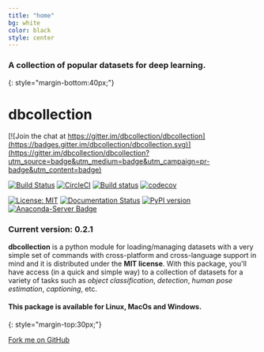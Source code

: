```yaml
---
title: "home"
bg: white
color: black
style: center
---
```


### A collection of popular datasets for deep learning.
{: style="margin-bottom:40px;"}

# dbcollection

<div markdown="1">

[![Join the chat at https://gitter.im/dbcollection/dbcollection](https://badges.gitter.im/dbcollection/dbcollection.svg)](https://gitter.im/dbcollection/dbcollection?utm_source=badge&utm_medium=badge&utm_campaign=pr-badge&utm_content=badge)

[![Build Status](https://travis-ci.org/dbcollection/dbcollection.svg?branch=master)](https://travis-ci.org/dbcollection/dbcollection)
[![CircleCI](https://circleci.com/gh/dbcollection/dbcollection/tree/master.svg?style=svg)](https://circleci.com/gh/dbcollection/dbcollection/tree/master)
[![Build status](https://ci.appveyor.com/api/projects/status/85gpibosxhjo8yjl/branch/master?svg=true)](https://ci.appveyor.com/project/farrajota/dbcollection-x3l0d/branch/master)
[![codecov](https://codecov.io/gh/dbcollection/dbcollection/branch/master/graph/badge.svg)](https://codecov.io/gh/dbcollection/dbcollection)

[![License: MIT](https://img.shields.io/badge/License-MIT-yellow.svg)](https://opensource.org/licenses/MIT)
[![Documentation Status](https://readthedocs.org/projects/dbcollection/badge/?version=latest)](http://dbcollection.readthedocs.io/en/latest/?badge=latest)
[![PyPI version](https://badge.fury.io/py/dbcollection.svg)](https://badge.fury.io/py/dbcollection)
[![Anaconda-Server Badge](https://anaconda.org/farrajota/dbcollection/badges/version.svg)](https://anaconda.org/farrajota/dbcollection)
</div>


### Current version: **0.2.1**

**dbcollection** is a python module for loading/managing datasets with a very simple set of commands with cross-platform and cross-language support in mind and it is distributed under the **MIT license**. With this package, you'll have access (in a quick and simple way) to a collection of datasets for a variety of tasks such as *object classification*, *detection*, *human pose estimation*, *captioning*, etc.

#### This package is available for **Linux**, **MacOs** and **Windows**.
{: style="margin-top:30px;"}

<span id="forkongithub">
  <a href="{{ site.source_link }}" class="bg-blue">
    Fork me on GitHub
  </a>
</span>
